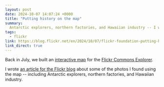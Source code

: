 ```yaml
---
layout: post
date: 2024-10-07 14:07:24 +0000
title: "Putting history on the map"
summary:
  Antarctic explorers, northern factories, and Hawaiian industry -- I wrote about some of the photos I found using the interactive map in the Flickr Commons Explorer.
tags:
  - flickr
link: https://blog.flickr.net/en/2024/10/07/flickr-foundation-putting-history-on-the-map/
link_direct: true
---
```

Back in July, we built an [interactive map](https://commons.flickr.org/map/) for the [Flickr Commons Explorer](https://commons.flickr.org/).

I wrote [an article for the Flickr blog][blog] about some of the photos I found using the map -- including Antarctic explorers, northern factories, and Hawaiian industry.

[blog]: https://blog.flickr.net/en/2024/10/07/flickr-foundation-putting-history-on-the-map/
